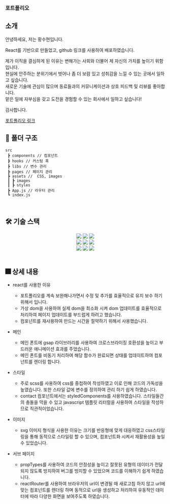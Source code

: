 ### 포트폴리오

## 소개

안녕하세요, 저는 황수현입니다.

React를 기반으로 만들었고, github 링크를 사용하여 배포하였습니다.

제가 이직을 결심하게 된 이유는 변해가는 사회와 더불어 제 자신의 가치를 높이기 위함입니다.  
현실에 안주하는 분위기에서 벗어나 좀 더 보람 있고 성취감을 느낄 수 있는 곳에서 일하고 싶습니다.  
새로운 기술에 관심이 많으며 동료들과의 커뮤니케이션과 상호 피드백 및 리뷰를 좋아합니다.  
맡은 일에 자부심을 갖고 도전을 경험할 수 있는 회사에서 일하고 싶습니다!

감사합니다.

[포트폴리오 링크](https://definitely92.github.io/react-portfolio/)

## 📁 폴더 구조

```
src
 ┣ components // 컴포넌트
 ┣ hooks // 커스텀 훅
 ┣ libs // 변수 관리
 ┣ pages // 페이지 관리
 ┣ assets //  CSS, images
 ┃ ┣ images
 ┃ ┣ styles
 ┣ App.js // 라우터 관리
 ┗ index.js
```

<br>

## 🛠️ 기술 스택

<div align="center">
<img src="https://img.shields.io/badge/HTML5-E34F26?style=plastic&logo=HTML5&logoColor=E34F26" />
<img src="https://img.shields.io/badge/SCSS-1572B6?style=plastic&logo=CSS3&logoColor=1572B6" />
<img src="https://img.shields.io/badge/JavaScript-F7DF1E?style=plastic&logo=JavaScript&logoColor=F7DF1E" />
</div>

<div align="center">
<img src="https://img.shields.io/badge/React-18.2.0-61DAFB?style=plastic&logo=React&logoColor=61DAFB" />
<img src="https://img.shields.io/badge/React Router-6.14.2-CA4245?style=plastic&logo=React Router&logoColor=CA4245" />
<img src="https://img.shields.io/badge/styled components-6.0.6-DB7093?style=plastic&logo=styled-components&logoColor=DB7093" />
</div>

<div align="center">
<img src="https://img.shields.io/badge/Eslint-8.45.0-4B32C3?style=plastic&logo=Eslint&logoColor=4B32C3" />
<img src="https://img.shields.io/badge/Prettier-3.0.0-F7B93E?style=plastic&logo=Prettier&logoColor=#F7B93E" />
<img src="https://img.shields.io/badge/SVG-528DD7?style=plastic&logo=Font Awesome&logoColor=528DD7" />
</div>

<br>

## 🎆 상세 내용

- react를 사용한 이유

  - 포트폴리오를 계속 보완해나가면서 수정 및 추가를 효율적으로 유지 보수 하기 위해서 입니다.
  - 가상 dom을 사용하여 실제 dom을 최소화 시켜 dom 업데이트를 효율적으로 처리하여 페이지 업데이트를 부드럽게 하려고 했습니다.
  - 컴포넌트를 재사용하여 만드는 시간을 절약하기 위해서 사용했습니다.

- 메인

  - 메인 폰트에 gsap 라이브러리를 사용하여 크로스브라이징 호환성을 높이고 부드러운 애니메이션 효과를 주었습니다.
  - 메인 폰트를 비동기 처리하여 해당 함수가 완료되면 상태를 업데이트하여 컴포넌트를 렌더링 합니다.

- 스타일

  - 주로 scss를 사용하여 css를 중첩하여 작성하였고 이로 인해 코드의 가독성을 높였습니다. 또한 스타일 값에 변수를 정의하여 관리 하기 쉽게 하였습니다.
  - contact 컴포넌트에서는 styledComponents를 사용하였습니다. 스타일들간의 충돌을 막을 수 있고 javascript 템플릿 리터럴을 사용하여 스타일을 작성하므로 직관적이었습니다.

- 이미지

  - svg 이미지 형식을 사용한 이유는 크기를 반응형에 맞게 대응하였고 css스타일링을 통해 동적으로 스타일링 할 수 있으며, 컴포넌트화 시켜서 재활용성을 높일 수 있었습니다.

- 서브 페이지

  - propTypes를 사용하여 코드의 안정성을 높이고 잘못된 유형의 데이터가 전달되지 않도록 방지하여 버그를 방지할 수 있었으며 코드를 이해하기 쉽게 하였습니다.
  - reactRouter를 사용하여 브라우저의 url이 변경될 때 새로고침 하지 않고 url에 맞는 컴포넌트를 렌더링 하며 동적으로 url을 생성하고 처리하여 유동적인 데이터에 따라 다양한 화면을 보여주도록 하였습니다.
